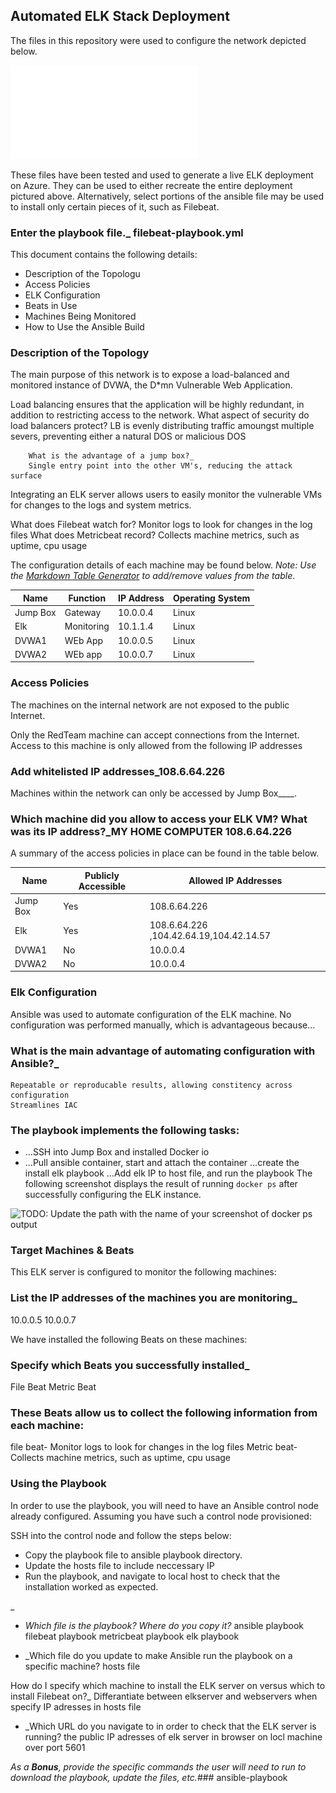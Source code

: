 ## Automated ELK Stack Deployment

The files in this repository were used to configure the network depicted below.

![TODO: Update the path with the name of your diagram](diagram.pdf)

These files have been tested and used to generate a live ELK deployment on Azure. They can be used to either recreate the entire deployment pictured above. Alternatively, select portions of the ansible file may be used to install only certain pieces of it, such as Filebeat.

###  Enter the playbook file._  filebeat-playbook.yml

This document contains the following details:
- Description of the Topologu
- Access Policies
- ELK Configuration
- Beats in Use
- Machines Being Monitored
- How to Use the Ansible Build


### Description of the Topology

The main purpose of this network is to expose a load-balanced and monitored instance of DVWA, the D*mn Vulnerable Web Application.

Load balancing ensures that the application will be highly redundant, in addition to restricting access to the network.
	What aspect of security do load balancers protect? 
         LB is evenly distributing traffic amoungst multiple severs, preventing either a natural DOS or malicious DOS 


	    What is the advantage of a jump box?_
        Single entry point into the other VM's, reducing the attack surface

Integrating an ELK server allows users to easily monitor the vulnerable VMs for changes to the logs and system metrics.

 What does Filebeat watch for? Monitor logs to look for changes in the log files
 What does Metricbeat record? Collects machine metrics, such as
 uptime, cpu usage 

The configuration details of each machine may be found below.
_Note: Use the [Markdown Table Generator](http://www.tablesgenerator.com/markdown_tables) to add/remove values from the table_.

| Name      | Function           | IP Address      | Operating System |
|---------- |----------          |------------     |------------------|
| Jump Box  | Gateway            | 10.0.0.4        | Linux            |
| Elk       | Monitoring         | 10.1.1.4        | Linux            |
| DVWA1     | WEb App            | 10.0.0.5        | Linux            |
| DVWA2     | WEb app            | 10.0.0.7        | Linux            |

### Access Policies

The machines on the internal network are not exposed to the public Internet. 

Only the RedTeam machine can accept connections from the Internet. Access to this machine is only allowed from the following IP addresses
### Add whitelisted IP addresses_108.6.64.226

Machines within the network can only be accessed by Jump Box____.
### Which machine did you allow to access your ELK VM? What was its IP address?_MY HOME COMPUTER 108.6.64.226

A summary of the access policies in place can be found in the table below.

| Name        | Publicly Accessible    | Allowed IP Addresses |
|----------   |---------------------   |----------------------
|Jump Box     | Yes                    |  108.6.64.226        
|Elk          | Yes                    |  108.6.64.226 ,104.42.64.19,104.42.14.57 
|DVWA1        | No                     |  10.0.0.4                               
|DVWA2        | No                     |  10.0.0.4            

### Elk Configuration

Ansible was used to automate configuration of the ELK machine. No configuration was performed manually, which is advantageous because...
### What is the main advantage of automating configuration with Ansible?_
    Repeatable or reproducable results, allowing constitency across configuration
    Streamlines IAC

### The playbook implements the following tasks:
 - ...SSH into Jump Box and installed Docker io
- ...Pull ansible container, start and attach the container
  ...create the install elk playbook
  ...Add elk IP to host file, and run the playbook
The following screenshot displays the result of running `docker ps` after successfully configuring the ELK instance.

![TODO: Update the path with the name of your screenshot of docker ps output](Images/docker_ps_output.png)

### Target Machines & Beats
This ELK server is configured to monitor the following machines:
### List the IP addresses of the machines you are monitoring_
10.0.0.5 10.0.0.7

We have installed the following Beats on these machines:
### Specify which Beats you successfully installed_
File Beat
Metric Beat

### These Beats allow us to collect the following information from each machine:
file beat-
Monitor logs to look for changes in the log files
Metric beat-
Collects machine metrics, such as
 uptime, cpu usage 
### Using the Playbook
In order to use the playbook, you will need to have an Ansible control node already configured. Assuming you have such a control node provisioned: 

SSH into the control node and follow the steps below:
- Copy the playbook file to ansible playbook directory.
- Update the hosts file to include neccessary IP
- Run the playbook, and navigate to local host to check that the installation worked as expected.

_
- _Which file is the playbook? Where do you copy it?_
ansible playbook filebeat playbook metricbeat playbook elk playbook

- _Which file do you update to make Ansible run the playbook on a specific machine? 
hosts file

 How do I specify which machine to install the ELK server on versus which to install Filebeat on?_
  Differantiate between elkserver and webservers when specify IP adresses in  hosts file 

- _Which URL do you navigate to in order to check that the ELK server is running?
    the public IP adresses of elk server in browser on locl machine over port 5601

_As a **Bonus**, provide the specific commands the user will need to run to download the playbook, update the files, etc._###
 ansible-playbook <playbook name> 
